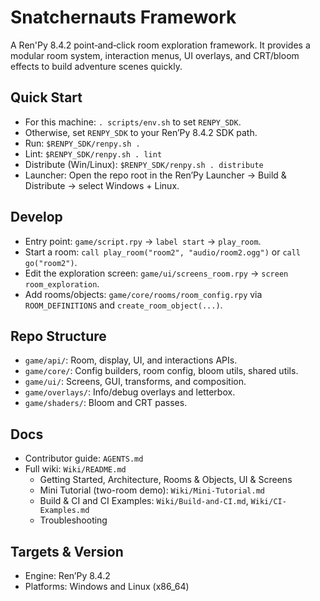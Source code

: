 # Snatchernauts Framework

A Ren'Py 8.4.2 point‑and‑click room exploration framework. It provides a modular room system, interaction menus, UI overlays, and CRT/bloom effects to build adventure scenes quickly.

## Quick Start
- For this machine: `. scripts/env.sh` to set `RENPY_SDK`.
- Otherwise, set `RENPY_SDK` to your Ren’Py 8.4.2 SDK path.
- Run: `$RENPY_SDK/renpy.sh .`
- Lint: `$RENPY_SDK/renpy.sh . lint`
- Distribute (Win/Linux): `$RENPY_SDK/renpy.sh . distribute`
- Launcher: Open the repo root in the Ren’Py Launcher → Build & Distribute → select Windows + Linux.

## Develop
- Entry point: `game/script.rpy` → `label start` → `play_room`.
- Start a room: `call play_room("room2", "audio/room2.ogg")` or `call go("room2")`.
- Edit the exploration screen: `game/ui/screens_room.rpy` → `screen room_exploration`.
- Add rooms/objects: `game/core/rooms/room_config.rpy` via `ROOM_DEFINITIONS` and `create_room_object(...)`.

## Repo Structure
- `game/api/`: Room, display, UI, and interactions APIs.
- `game/core/`: Config builders, room config, bloom utils, shared utils.
- `game/ui/`: Screens, GUI, transforms, and composition.
- `game/overlays/`: Info/debug overlays and letterbox.
- `game/shaders/`: Bloom and CRT passes.

## Docs
- Contributor guide: `AGENTS.md`
- Full wiki: `Wiki/README.md`
  - Getting Started, Architecture, Rooms & Objects, UI & Screens
  - Mini Tutorial (two-room demo): `Wiki/Mini-Tutorial.md`
  - Build & CI and CI Examples: `Wiki/Build-and-CI.md`, `Wiki/CI-Examples.md`
  - Troubleshooting

## Targets & Version
- Engine: Ren’Py 8.4.2
- Platforms: Windows and Linux (x86_64)
